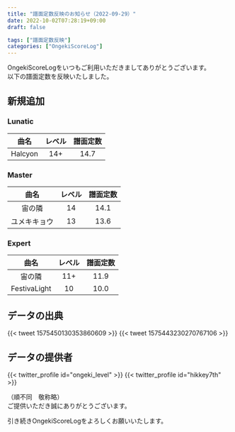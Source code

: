 ```yaml
---
title: "譜面定数反映のお知らせ（2022-09-29）"
date: 2022-10-02T07:28:19+09:00
draft: false

tags: ["譜面定数反映"]
categories: ["OngekiScoreLog"]
---
```


OngekiScoreLogをいつもご利用いただきましてありがとうございます。  
以下の譜面定数を反映いたしました。

<!--more-->

## 新規追加

### Lunatic

| 曲名 | レベル | 譜面定数 |
|:-:|:-:|:-:|
| Halcyon | 14+ | 14.7 |

### Master

| 曲名 | レベル | 譜面定数 |
|:-:|:-:|:-:|
| 宙の隣 | 14 | 14.1 |
| ユメキキョウ | 13 | 13.6 |

### Expert

| 曲名 | レベル | 譜面定数 |
|:-:|:-:|:-:|
| 宙の隣 | 11+ | 11.9 |
| FestivaLight | 10 | 10.0 |

## データの出典

{{< tweet 1575450130353860609 >}}
{{< tweet 1575443230270767106 >}}

## データの提供者

{{< twitter_profile id="ongeki_level" >}}
{{< twitter_profile id="hikkey7th" >}}

（順不同　敬称略）  
ご提供いただき誠にありがとうございます。

引き続きOngekiScoreLogをよろしくお願いいたします。
